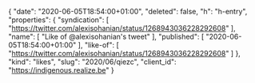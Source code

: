 {
  "date": "2020-06-05T18:54:00+01:00",
  "deleted": false,
  "h": "h-entry",
  "properties": {
    "syndication": [
      "https://twitter.com/alexisohanian/status/1268943036228292608"
    ],
    "name": [
      "Like of @alexisohanian's tweet"
    ],
    "published": [
      "2020-06-05T18:54:00+01:00"
    ],
    "like-of": [
      "https://twitter.com/alexisohanian/status/1268943036228292608"
    ]
  },
  "kind": "likes",
  "slug": "2020/06/qiezc",
  "client_id": "https://indigenous.realize.be"
}

